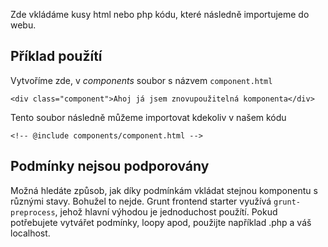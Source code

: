 Zde vkládáme kusy html nebo php kódu, které následně importujeme do webu.

## Příklad použítí

Vytvoříme zde, v _components_ soubor s názvem `component.html`

```
<div class="component">Ahoj já jsem znovupoužitelná komponenta</div>
```

Tento soubor následně můžeme importovat kdekoliv v našem kódu

```
<!-- @include components/component.html -->
```

## Podmínky nejsou podporovány

Možná hledáte způsob, jak díky podmínkám vkládat stejnou komponentu s různými stavy. Bohužel to nejde. Grunt frontend starter využívá `grunt-preprocess`, jehož hlavní výhodou je jednoduchost použítí. Pokud potřebujete vytvářet podmínky, loopy apod, použijte například .php a váš localhost.
